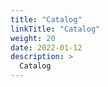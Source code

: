 ```yaml
---
title: "Catalog"
linkTitle: "Catalog"
weight: 20
date: 2022-01-12
description: >
  Catalog
---
```


